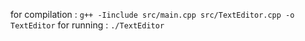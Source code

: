 for compilation : ``g++ -Iinclude src/main.cpp src/TextEditor.cpp -o TextEditor``
for running : ``./TextEditor``
